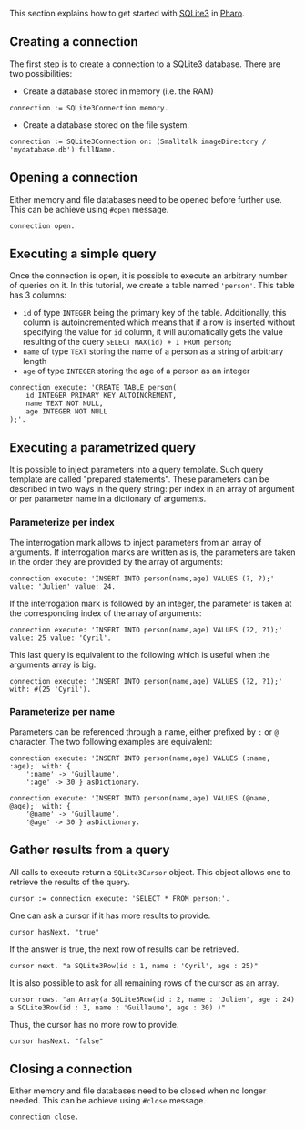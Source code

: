 This section explains how to get started with [SQLite3](../README.md) in [Pharo](http://www.pharo.org).

## Creating a connection
The first step is to create a connection to a SQLite3 database.
There are two possibilities:
- Create a database stored in memory (i.e. the RAM)

```st
connection := SQLite3Connection memory.
```

- Create a database stored on the file system.

```st
connection := SQLite3Connection on: (Smalltalk imageDirectory / 'mydatabase.db') fullName.
```

## Opening a connection
Either memory and file databases need to be opened before further use.
This can be achieve using `#open` message.

```st
connection open.
```

## Executing a simple query
Once the connection is open, it is possible to execute an arbitrary number of queries on it.
In this tutorial, we create a table named `'person'`.
This table has 3 columns:
- `id` of type `INTEGER` being the primary key of the table. Additionally, this column is autoincremented which means that if a row is inserted without specifying the value for `id` column, it will automatically gets the value resulting of the query `SELECT MAX(id) + 1 FROM person;`
- `name` of type `TEXT` storing the name of a person as a string of arbitrary length
- `age` of type `INTEGER` storing the age of a person as an integer

```st
connection execute: 'CREATE TABLE person(
	id INTEGER PRIMARY KEY AUTOINCREMENT,
	name TEXT NOT NULL,
	age INTEGER NOT NULL
);'.
```

## Executing a parametrized query
It is possible to inject parameters into a query template.
Such query template are called "prepared statements".
These parameters can be described in two ways in the query string: per index in an array of argument or per parameter name in a dictionary of arguments.

### Parameterize per index
The interrogation mark allows to inject parameters from an array of arguments.
If interrogation marks are written as is, the parameters are taken in the order they are provided by the array of arguments:

```st
connection execute: 'INSERT INTO person(name,age) VALUES (?, ?);' value: 'Julien' value: 24.
```

If the interrogation mark is followed by an integer, the parameter is taken at the corresponding index of the array of arguments:

```st
connection execute: 'INSERT INTO person(name,age) VALUES (?2, ?1);' value: 25 value: 'Cyril'.
```

This last query is equivalent to the following which is useful when the arguments array is big.

```st
connection execute: 'INSERT INTO person(name,age) VALUES (?2, ?1);' with: #(25 'Cyril').
```

### Parameterize per name
Parameters can be referenced through a name, either prefixed by `:` or `@` character.
The two following examples are equivalent:

```st
connection execute: 'INSERT INTO person(name,age) VALUES (:name, :age);' with: { 
	':name' -> 'Guillaume'.
	':age' -> 30 } asDictionary.
```

```st
connection execute: 'INSERT INTO person(name,age) VALUES (@name, @age);' with: { 
	'@name' -> 'Guillaume'.
	'@age' -> 30 } asDictionary.
```

## Gather results from a query
All calls to execute return a `SQLite3Cursor` object.
This object allows one to retrieve the results of the query.

```st
cursor := connection execute: 'SELECT * FROM person;'.
```

One can ask a cursor if it has more results to provide.

```st
cursor hasNext. "true"
```

If the answer is true, the next row of results can be retrieved.

```st
cursor next. "a SQLite3Row(id : 1, name : 'Cyril', age : 25)"
```

It is also possible to ask for all remaining rows of the cursor as an array.

```st
cursor rows. "an Array(a SQLite3Row(id : 2, name : 'Julien', age : 24) a SQLite3Row(id : 3, name : 'Guillaume', age : 30) )"
```

Thus, the cursor has no more row to provide.

```st
cursor hasNext. "false"
```

## Closing a connection
Either memory and file databases need to be closed when no longer needed.
This can be achieve using `#close` message.

```st
connection close.
```
